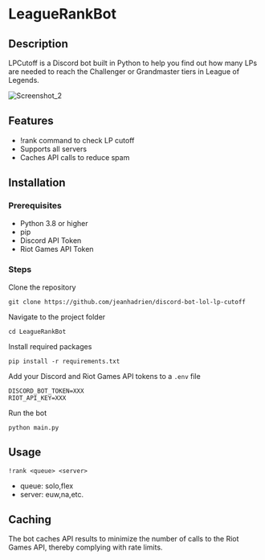 # LeagueRankBot


## Description

LPCutoff is a Discord bot built in Python to help you find out how many LPs are needed to reach the Challenger or Grandmaster tiers in League of Legends.

![Screenshot_2](https://github.com/jeanhadrien/discord-bot-lol-lp-cutoff/assets/40248338/70606be6-e438-4b08-a20b-507e363da32f)

## Features
- !rank command to check LP cutoff
- Supports all servers
- Caches API calls to reduce spam

## Installation
### Prerequisites
- Python 3.8 or higher
- pip
- Discord API Token
- Riot Games API Token
### Steps
Clone the repository
```
git clone https://github.com/jeanhadrien/discord-bot-lol-lp-cutoff
```

Navigate to the project folder
```
cd LeagueRankBot
```

Install required packages
```
pip install -r requirements.txt
```
Add your Discord and Riot Games API tokens to a `.env` file
```
DISCORD_BOT_TOKEN=XXX
RIOT_API_KEY=XXX
```

Run the bot
```
python main.py
```

## Usage

`!rank <queue> <server>`
- queue: solo,flex
- server: euw,na,etc.

## Caching
The bot caches API results to minimize the number of calls to the Riot Games API, thereby complying with rate limits.
